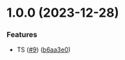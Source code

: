 # 1.0.0 (2023-12-28)


### Features

* TS ([#9](https://github.com/SocialGouv/publicodes-llm/issues/9)) ([b6aa3e0](https://github.com/SocialGouv/publicodes-llm/commit/b6aa3e0bbdd0f5f78704201171f1379839e2b47f))
